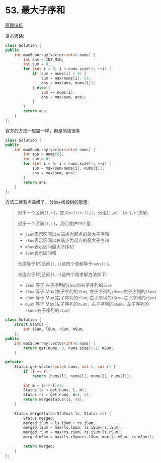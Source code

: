 # 53. 最大子序和

[原题链接](https://leetcode-cn.com/problems/maximum-subarray/)

贪心思路:

```cpp
class Solution {
public:
    int maxSubArray(vector<int>& nums) {
        int ans = INT_MIN;
        int sum = 0;
        for (int i = 0; i < nums.size(); ++i) {
            if (sum + nums[i] < 0) {
                sum = max(nums[i], 0);
                ans = max(ans, nums[i]);
            } else {
                sum += nums[i];
                ans = max(sum, ans);
            }
        }
        return ans;
    }
};
```

官方的方法一思路一样，但是简洁很多

```cpp
class Solution {
public:
    int maxSubArray(vector<int>& nums) {
        int ans = nums[0];
        int sum = 0;
        for (int i = 0; i < nums.size(); ++i) {
            sum = max(sum+nums[i], nums[i]);
            ans = max(sum, ans);
        }
        return ans;
    }
};
```

方法二就有点高级了，分治+线段树的思想:

> 对于一个区间`[l,r]`，定义`m=l+(r-l)/2`，分治`[l,m]``[m+1,r]`求解。
> 
> 对于一个区间`[l,r]`，我们维护四个量:
> + `lSum`表示区间以左端点为起点的最大子序和
> + `rSum`表示区间以右端点为起点的最大子序和
> + `mSum`表示区间最大子序和
> + `iSum`表示区间和
>
> 长度等于1的区间`[i,i]`这四个值都等于`nums[i]`。
>
> 长度大于1的区间`[l,r]`这四个值求解方法如下:
> + `iSum` 等于 左子序列的`iSum`加右子序列的`iSum`
> + `lSum` 等于 Max(左子序列的`lSum`, 左子序列的`iSum`\+右子序列的`lSum`) 
> + `rSum` 等于 Max(右子序列的`rSum`, 右子序列的`iSum`\+左子序列的`rSum`)
> + `mSum` 等于 Max(左子序列的`mSum`，右子序列的`mSum`，左子序列的`rSum`\+右子序列的`lSum`)

```cpp
class Solution {
    struct Status {
        int iSum, lSum, rSum, mSum;
    };
public:
    int maxSubArray(vector<int>& nums) {
        return get(nums, 0, nums.size()-1).mSum;
    }
    
private:
    Status get(vector<int>& nums, int l, int r) {
        if (l == r)
            return {nums[l], nums[l], nums[l], nums[l]};
        
        int m = l+(r-l)/2;
        Status ls = get(nums, l, m);
        Status rs = get(nums, m+1, r);
        return mergeStatus(ls, rs);
    }
    
    Status mergeStatus(Status& ls, Status rs) {
        Status merged;
        merged.iSum = ls.iSum + rs.iSum;
        merged.lSum = max(ls.lSum, ls.iSum+rs.lSum);
        merged.rSum = max(rs.rSum, rs.iSum+ls.rSum);
        merged.mSum = max(ls.rSum+rs.lSum, max(ls.mSum, rs.mSum));
            
        return merged;
    }
};
```
